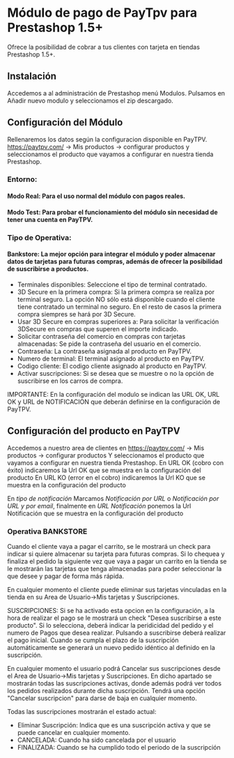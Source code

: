 # Módulo de pago de PayTpv para Prestashop 1.5+


Ofrece la posibilidad de cobrar a tus clientes con tarjeta en tiendas Prestashop 1.5+.


## Instalación

Accedemos a al administración de Prestashop menú Modulos.
Pulsamos en Añadir nuevo modulo y seleccionamos el zip descargado.

## Configuración del Módulo

Rellenaremos los datos según la configuracion disponible en PayTPV. https://paytpv.com/ → Mis productos → configurar productos y seleccionamos el producto que vayamos a configurar en nuestra tienda Prestashop.

### Entorno: 


#### Modo Real: Para el uso normal del módulo con pagos reales.
#### Modo Test: Para probar el funcionamiento del módulo sin necesidad de tener una cuenta en PayTPV.

### Tipo de Operativa: 

#### Bankstore: La mejor opción para integrar el módulo y poder almacenar datos de tarjetas para futuras compras, además de ofrecer la posibilidad de suscribirse a productos.

- Terminales disponibles: Seleccione el tipo de terminal contratado.
- 3D Secure en la primera compra: Si la primera compra se realiza por terminal seguro. La opción NO sólo está disponible cuando el cliente tiene contratado un terminal no seguro. En el resto de casos la primera compra siempres se hará por 3D Secure.
- Usar 3D Secure en compras superiores a: Para solicitar la verificación 3DSecure en compras que superen el importe indicado.
- Solicitar contraseña del comercio en compras con tarjetas almacenadas: Se pide la contraseña del usuario en el comercio.
- Contraseña: La contraseña asignada al producto en PayTPV.
- Numero de terminal: El terminal asignado al producto en PayTPV.
- Codigo cliente: El codigo cliente asignado al producto en PayTPV.
- Activar suscripciones: Si se desea que se muestre o no la opción de suscribirse en los carros de compra.

IMPORTANTE: En la configuración del modulo se indican las URL OK, URL OK y URL de NOTIFICACION que deberán definirse en la configuración de PayTPV.


## Configuración del producto en PayTPV

Accedemos a nuestro area de clientes en https://paytpv.com/ → Mis productos → configurar productos Y seleccionamos el producto que vayamos a configurar en nuestra tienda Prestashop.
En URL OK (cobro con éxito) indicaremos la Url OK que se muestra en la configuración del producto
En URL KO (error en el cobro) indicaremos la Url KO que se muestra en la configuración del producto

En _tipo de notificación_ Marcamos _Notificación por URL_ o _Notificación por URL y por email_, finalmente en _URL Notificación_ ponemos la Url Notificación que se muestra en la configuración del producto


### Operativa BANKSTORE

Cuando el cliente vaya a pagar el carrito, se le mostrará un check para indicar si quiere almacenar su tarjeta para futuras compras. Si lo chequea y finaliza el pedido la siguiente vez que vaya a pagar un carrito en la tienda se le mostrarán las tarjetas que tenga almacenadas para poder seleccionar la que desee y pagar de forma más rápida.

En cualquier momento el cliente puede eliminar sus tarjetas vinculadas en la tienda en su Area de Usuario->Mis tarjetas y Suscripciones.

SUSCRIPCIONES: Si se ha activado esta opcion en la configuración, a la hora de realizar el pago se le mostrará un check "Desea suscribirse a este producto". Si lo selecciona, deberá indicar la peridicidad del pedido y el numero de Pagos que desea realizar. Pulsando a suscribirse deberá realizar el pago inicial. Cuando se cumpla el plazo de la suscripción automáticamente se generará un nuevo pedido idéntico al definido en la suscripción.

En cualquier momento el usuario podrá Cancelar sus suscripciones desde el Area de Usuario->Mis tarjetas y Suscripciones. En dicho apartado se mostrarán todas las suscripciones activas, donde además podrá ver todos los pedidos realizados durante dicha suscripción. Tendrá una opción "Cancelar suscripcion" para darse de baja en cualquier momento.

Todas las suscripciones mostrarán el estado actual:

- Eliminar Suscripción: Indica que es una suscripción activa y que se puede cancelar en cualquier momento.
- CANCELADA: Cuando ha sido cancelada por el usuario
- FINALIZADA: Cuando se ha cumplido todo el periodo de la suscripción

